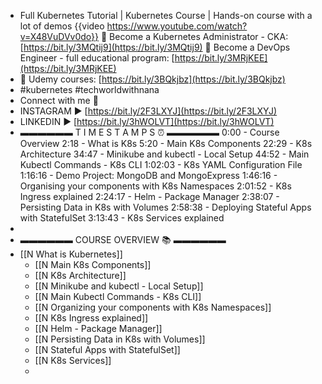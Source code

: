 - Full Kubernetes Tutorial | Kubernetes Course | Hands-on course with a lot of demos {{video https://www.youtube.com/watch?v=X48VuDVv0do}}
  💙 Become a Kubernetes Administrator - CKA: [https://bit.ly/3MQtij9](https://bit.ly/3MQtij9)
  💚 Become a DevOps Engineer - full educational program: [https://bit.ly/3MRjKEE](https://bit.ly/3MRjKEE)
- 🧡 Udemy courses: [https://bit.ly/3BQkjbz](https://bit.ly/3BQkjbz)
- #kubernetes #techworldwithnana
- Connect with me 👋
- INSTAGRAM ► [https://bit.ly/2F3LXYJ](https://bit.ly/2F3LXYJ)
- LINKEDIN ► [https://bit.ly/3hWOLVT](https://bit.ly/3hWOLVT)
- ▬▬▬▬▬▬ T I M E S T A M P S ⏰ ▬▬▬▬▬▬
  0:00 - Course Overview
  2:18 - What is K8s
  5:20 - Main K8s Components
  22:29 - K8s Architecture
  34:47 - Minikube and kubectl - Local Setup
  44:52 - Main Kubectl Commands - K8s CLI
  1:02:03 - K8s YAML Configuration File
  1:16:16 - Demo Project: MongoDB and MongoExpress
  1:46:16 - Organising your components with K8s Namespaces
  2:01:52 - K8s Ingress explained
  2:24:17 - Helm - Package Manager
  2:38:07 - Persisting Data in K8s with Volumes
  2:58:38 - Deploying Stateful Apps with StatefulSet
  3:13:43 - K8s Services explained
-
- ▬▬▬▬▬▬ COURSE OVERVIEW 📚 ▬▬▬▬▬▬
- [[N What is Kubernetes]]
	- [[N Main K8s Components]]
	- [[N K8s Architecture]]
	- [[N Minikube and kubectl - Local Setup]]
	- [[N Main Kubectl Commands - K8s CLI]]
	- [[N Organizing your components with K8s Namespaces]]
	- [[N K8s Ingress explained]]
	- [[N Helm - Package Manager]]
	- [[N Persisting Data in K8s with Volumes]]
	- [[N Stateful Apps with StatefulSet]]
	- [[N K8s Services]]
	-